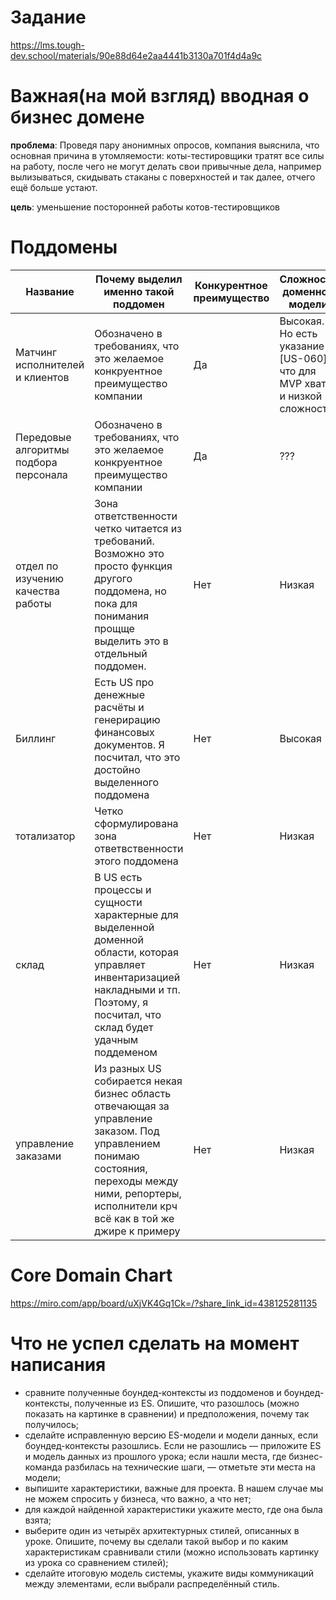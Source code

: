 # Задание
https://lms.tough-dev.school/materials/90e88d64e2aa4441b3130a701f4d4a9c

# Важная(на мой взгляд) вводная о бизнес домене

**проблема**:
Проведя пару анонимных опросов, компания выяснила, что основная причина в утомляемости: коты-тестировщики тратят
все силы на работу, после чего не могут делать свои привычные дела, например вылизываться, скидывать стаканы с
поверхностей и так далее, отчего ещё больше устают.

**цель**:
уменьшение посторонней работы котов-тестировщиков

# Поддомены

| Название                              | Почему выделил именно такой поддомен                                                                                                                                                               | Конкурентное преимущество | Сложность доменной модели                                                | Изменчивость | Варианты реализации          | Интерес проблемы | Предполагаемый вид поддомена                       |
|---------------------------------------|----------------------------------------------------------------------------------------------------------------------------------------------------------------------------------------------------|---------------------------|--------------------------------------------------------------------------|--------------|------------------------------|------------------|----------------------------------------------------|
| Матчинг исполнителей и клиентов       | Обозначено в требованиях, что это желаемое конкруентное преимущество компании                                                                                                                      | Да                        | Высокая. Но есть указание [US-060] что для MVP хватит и низкой сложности | частая       | Собственная разработка       | высокий          | core                                               |
| Передовые алгоритмы подбора персонала | Обозначено в требованиях, что это желаемое конкруентное преимущество компании                                                                                                                      | Да                        | ???                                                                      | частая       | Собственная разработка       |                  | core                                               |
| отдел по изучению качества работы     | Зона ответственности четко читается из требований. Возможно это просто функция другого поддомена, но пока для понимания прощще выделить это в отдельный поддомен.                                  | Нет                       | Низкая                                                                   | частая       | ???                          | высокий          | supporting                                         |
| Биллинг                               | Есть US про денежные расчёты и генерирацию финансовых документов. Я посчитал, что это достойно выделенного поддомена                                                                               | Нет                       | Высокая                                                                  | низкая       | Собственная разработка       |                  | core (по схеме Хононова у меня это получилось так) |
| тотализатор                           | Четко сформулирована зона ответвственности этого поддомена                                                                                                                                         | Нет                       | Низкая                                                                   | низкая       | ???                          |                  | generic                                            |
| склад                                 | В US есть процессы и сущности характерные для выделенной доменной области, которая управляет инвентаризацией накладными и тп. Поэтому, я посчитал, что склад будет удачным поддеменом              | Нет                       | Низкая                                                                   | низкая       | Лучше купить готовое решение |                  | generic                                            |
| управление заказами                   | Из разных US собирается некая бизнес область отвечающая за управление заказом. Под управлением понимаю состояния, переходы между ними, репортеры, исполнители крч всё как в той же джире к примеру | Нет                       | Низкая                                                                   | ???          | Лучше купить готовое решение | высокий          | core (по схеме Хононова у меня это получилось так) |

# Core Domain Chart
https://miro.com/app/board/uXjVK4Gq1Ck=/?share_link_id=438125281135

# Что не успел сделать на момент написания

- сравните полученные боундед-контексты из поддоменов и боундед-контексты, полученные из ES. Опишите, что разошлось (можно показать на картинке в сравнении) и предположения, почему так получилось;
- сделайте исправленную версию ES-модели и модели данных, если боундед-контексты разошлись. Если не разошлись — приложите ES и модель данных из прошлого урока;
если нашли места, где бизнес-команда разбилась на технические шаги, — отметьте эти места на модели;
- выпишите характеристики, важные для проекта. В нашем случае мы не можем спросить у бизнеса, что важно, а что нет;
- для каждой найденной характеристики укажите место, где она была взята; 
- выберите один из четырёх архитектурных стилей, описанных в уроке. Опишите, почему вы сделали такой выбор и по каким характеристикам сравнивали стили (можно использовать картинку из урока со сравнением стилей); 
- сделайте итоговую модель системы, укажите виды коммуникаций между элементами, если выбрали распределённый стиль.

